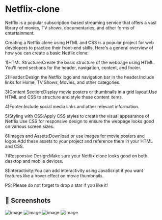 # Netflix-clone

Netflix is a popular subscription-based streaming service that offers a vast library of movies, TV shows, documentaries, and other forms of entertainment. 

Creating a Netflix clone using HTML and CSS is a popular project for web developers to practice their front-end skills. Here's a general overview of how you can create a basic Netflix clone:

1)HTML Structure:Create the basic structure of the webpage using HTML. You'll need sections for the header, navigation, content, and footer.

2)Header:Design the Netflix logo and navigation bar in the header.Include links for Home, TV Shows, Movies, and other categories.

3)Content Section:Display movie posters or thumbnails in a grid layout.Use HTML and CSS to structure and style these content items.

4)Footer:Include social media links and other relevant information.

5)Styling with CSS:Apply CSS styles to create the visual appearance of Netflix.Use CSS for responsive design to ensure the webpage looks good on various screen sizes.

6)Images and Assets:Download or use images for movie posters and logos.Add these assets to your project and reference them in your HTML and CSS.

7)Responsive Design:Make sure your Netflix clone looks good on both desktop and mobile devices.

8)Interactivity:You can add interactivity using JavaScript if you want features like a hover effect on movie thumbnails.

PS: Please do not forget to drop a star if you like it!


## 📸 Screenshots
![image](https://github.com/Geethanjali5/Netflix-Clone-using-HTML-and-CSS-/blob/main/1.jpg)
![image](https://github.com/Geethanjali5/Netflix-Clone-using-HTML-and-CSS-/blob/main/2.jpg)
![image](https://github.com/Geethanjali5/Netflix-Clone-using-HTML-and-CSS-/blob/main/3.jpg)
![image](https://github.com/Geethanjali5/Netflix-Clone-using-HTML-and-CSS-/blob/main/4.png)

